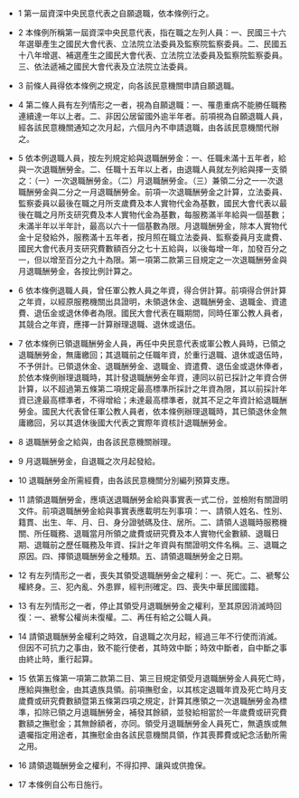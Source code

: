 * 1 第一屆資深中央民意代表之自願退職，依本條例行之。

* 2 本條例所稱第一屆資深中央民意代表，指在職之左列人員：一、民國三十六年選舉產生之國民大會代表、立法院立法委員及監察院監察委員。二、民國五十八年增選、補選產生之國民大會代表、立法院立法委員及監察院監察委員。三、依法遞補之國民大會代表及立法院立法委員。

* 3 前條人員得依本條例之規定，向各該民意機關申請自願退職。

* 4 第二條人員有左列情形之一者，視為自願退職：一、罹患重病不能勝任職務連續達一年以上者。二、非因公居留國外逾半年者。前項視為自願退職人員，經各該民意機關通知之次月起，六個月內不申請退職，由各該民意機關代辦之。

* 5 依本例退職人員，按左列規定給與退職酬勞金：一、任職未滿十五年者，給與一次退職酬勞金。二、任職十五年以上者，由退職人員就左列給與擇一支領之：（一）一次退職酬勞金。（二）月退職酬勞金。（三）兼領二分之一一次退職酬勞金與二分之一月退職酬勞金。前項一次退職酬勞金之計算，立法委員、監察委員以最後在職之月所支歲費及本人實物代金為基數，國民大會代表以最後在職之月所支研究費及本人實物代金為基數，每服務滿半年給與一個基數；未滿半年以半年計，最高以六十一個基數為限。月退職酬勞金，除本人實物代金十足發給外，服務滿十五年者，按月照在職立法委員、監察委員月支歲費、國民大會代表月支研究費數額百分之七十五給與，以後每增一年，加發百分之一，但以增至百分之九十為限。第一項第二款第三目規定之一次退職酬勞金與月退職酬勞金，各按比例計算之。

* 6 依本條例退職人員，曾任軍公教人員之年資，得合併計算。前項得合併計算之年資，以經原服務機關出具證明，未領退休金、退職酬勞金、退職金、資遣費、退伍金或退休俸者為限。國民大會代表在職期間，同時任軍公教人員者，其競合之年資，應擇一計算辦理退職、退休或退伍。

* 7 依本條例已領退職酬勞金人員，再任中央民意代表或軍公教人員時，已領之退職酬勞金，無庸繳回；其退職前之任職年資，於重行退職、退休或退伍時，不予併計。已領退休金、退職酬勞金、退職金、資遣費、退伍金或退休俸者，於依本條例辦理退職時，其計發退職酬勞金年資，連同以前已採計之年資合併計算，以不超過第五條第二項規定最高標準所採計之年資為限，其以前採計年資已達最高標準者，不得增給；未達最高標準者，就其不足之年資計給退職酬勞金。國民大代表曾任軍公教人員者，依本條例辦理退職時，其已領退休金無庸繳回，另以其退休後國大代表之實際年資核計退職酬勞金。

* 8 退職酬勞金之給與，由各該民意機關辦理。

* 9 月退職酬勞金，自退職之次月起發給。

* 10 退職酬勞金所需經費，由各該民意機關分別編列預算支應。

* 11 請領退職酬勞金，應填送退職酬勞金給與事實表一式二份，並檢附有關證明文件。前項退職酬勞金給與事實表應載明左列事項：一、請領人姓名、性別、籍貫、出生、年、月、日、身分證號碼及住、居所。二、請領人退職時服務機關、所任職務、退職當月所領之歲費或研究費及本人實物代金數額、退職日期、退職前之歷任職務及年資、採計之年資與有關證明文件名稱。三、退職之原因。四、擇領退職酬勞金之種類。五、請領退職酬勞金之日期。

* 12 有左列情形之一者，喪失其領受退職酬勞金之權利：一、死亡。二、褫奪公權終身。三、犯內亂、外患罪，經判刑確定。四、喪失中華民國國籍。

* 13 有左列情形之一者，停止其領受月退職酬勞金之權利，至其原因消滅時回復：一、褫奪公權尚未復權。二、再任有給之公職人員。

* 14 請領退職酬勞金權利之時效，自退職之次月起，經過三年不行使而消滅。但因不可抗力之事由，致不能行使者，其時效中斷；時效中斷者，自中斷之事由終止時，重行起算。

* 15 依第五條第一項第二款第二目、第三目規定領受月退職酬勞金人員死亡時，應給與撫慰金，由其遺族具領。前項撫慰金，以其核定退職年資及死亡時月支歲費或研究費數額暨第五條第四項之規定，計算其應領之一次退職酬勞金為標準，扣除已領之月退職酬勞金，補發其餘額，並發給相當於一年歲費或研究費數額之撫慰金；其無餘額者，亦同。領受月退職酬勞金人員死亡，無遺族或無遺囑指定用途者，其撫慰金由各該民意機關具領，作其喪葬費或紀念活動所需之用。

* 16 請領退職酬勞金之權利，不得扣押、讓與或供擔保。

* 17 本條例自公布日施行。

